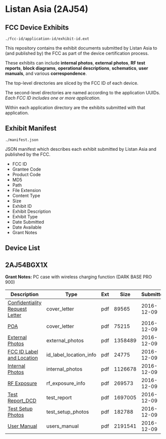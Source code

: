 # Listan Asia (2AJ54)
## FCC Device Exhibits

```
./fcc-id/application-id/exhibit-id.ext
```

This repository contains the exhibit documents submitted by Listan Asia to (and published by) the FCC as part of the device certification process.

These exhibits can include **internal photos**, **external photos**, **RF test reports**, **block diagrams**, **operational descriptions**, **schematics**, **user manuals**, and various **correspondence**.

The top-level directories are sliced by the FCC ID of each device.

The second-level directories are named according to the application UUIDs. *Each FCC ID includes one or more application.*

Within each application directory are the exhibits submitted with that application. 

## Exhibit Manifest

```
./manifest.json
```

JSON manifest which describes each exhibit submitted by Listan Asia and published by the FCC.

- FCC ID
- Grantee Code
- Product Code
- MD5
- Path
- File Extension
- Content Type
- Size
- Exhibit ID
- Exhibit Description
- Exhibit Type
- Date Submitted
- Date Available
- Grant Notes

## Device List
## 2AJ54BGX1X
**Grant Notes:** PC case with wireless charging function (DARK BASE PRO 900)

| Description | Type | Ext | Size | Submitted | Available |
| ----------- | ---- | --- | ---- | --------- | --------- |
| [Confidentiality Request Letter](2AJ54BGX1X/1d52a06f8ec7d6c32293bd4c0a0145b6/3222964.pdf) | cover_letter | pdf | 89565 | 2016-12-09 | 2016-12-09 |
| [POA](2AJ54BGX1X/1d52a06f8ec7d6c32293bd4c0a0145b6/3222965.pdf) | cover_letter | pdf | 75215 | 2016-12-09 | 2016-12-09 |
| [External Photos](2AJ54BGX1X/1d52a06f8ec7d6c32293bd4c0a0145b6/3222966.pdf) | external_photos | pdf | 1358489 | 2016-12-09 | 2016-12-09 |
| [FCC ID Label and Location](2AJ54BGX1X/1d52a06f8ec7d6c32293bd4c0a0145b6/3222968.pdf) | id_label_location_info | pdf | 24775 | 2016-12-09 | 2016-12-09 |
| [Internal Photos](2AJ54BGX1X/1d52a06f8ec7d6c32293bd4c0a0145b6/3222967.pdf) | internal_photos | pdf | 1126678 | 2016-12-09 | 2016-12-09 |
| [RF Exposure](2AJ54BGX1X/1d52a06f8ec7d6c32293bd4c0a0145b6/3222971.pdf) | rf_exposure_info | pdf | 269573 | 2016-12-09 | 2016-12-09 |
| [Test Report_DCD](2AJ54BGX1X/1d52a06f8ec7d6c32293bd4c0a0145b6/3222969.pdf) | test_report | pdf | 1697005 | 2016-12-09 | 2016-12-09 |
| [Test Setup Photos](2AJ54BGX1X/1d52a06f8ec7d6c32293bd4c0a0145b6/3222970.pdf) | test_setup_photos | pdf | 182788 | 2016-12-09 | 2016-12-09 |
| [User Manual](2AJ54BGX1X/1d52a06f8ec7d6c32293bd4c0a0145b6/3222972.pdf) | users_manual | pdf | 2191541 | 2016-12-09 | 2016-12-09 |
